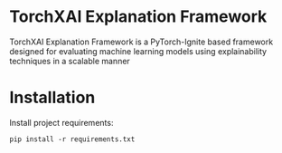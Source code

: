 # TorchXAI Explanation Framework
TorchXAI Explanation Framework is a PyTorch-Ignite based framework designed for evaluating machine learning models
using explainability techniques in a scalable manner

# Installation
Install project requirements:
```
pip install -r requirements.txt
```
